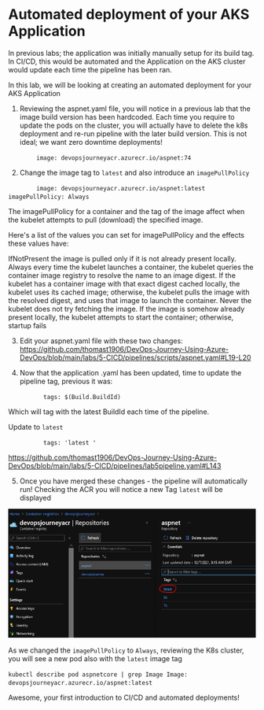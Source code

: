 # Automated deployment of your AKS Application

In previous labs; the application was initially manually setup for its build tag. In CI/CD, this would be automated and the Application on the AKS cluster would update each time the pipeline has been ran.

In this lab, we will be looking at creating an automated deployment for your AKS Application


1. Reviewing the aspnet.yaml file, you will notice in a previous lab that the image build version has been hardcoded. Each time you require to update the pods on the cluster, you will actually have to delete the k8s deployment and re-run pipeline with the later build version. This is not ideal; we want zero downtime deployments!

`        image: devopsjourneyacr.azurecr.io/aspnet:74`


2. Change the image tag to `latest` and also introduce an `imagePullPolicy`

`        image: devopsjourneyacr.azurecr.io/aspnet:latest
        imagePullPolicy: Always`


The imagePullPolicy for a container and the tag of the image affect when the kubelet attempts to pull (download) the specified image.

Here's a list of the values you can set for imagePullPolicy and the effects these values have:

IfNotPresent
the image is pulled only if it is not already present locally.
Always
every time the kubelet launches a container, the kubelet queries the container image registry to resolve the name to an image digest. If the kubelet has a container image with that exact digest cached locally, the kubelet uses its cached image; otherwise, the kubelet pulls the image with the resolved digest, and uses that image to launch the container.
Never
the kubelet does not try fetching the image. If the image is somehow already present locally, the kubelet attempts to start the container; otherwise, startup fails

3. Edit your aspnet.yaml file with these two changes: https://github.com/thomast1906/DevOps-Journey-Using-Azure-DevOps/blob/main/labs/5-CICD/pipelines/scripts/aspnet.yaml#L19-L20

4. Now that the application .yaml has been updated, time to update the pipeline tag, previous it was: 

`          tags: $(Build.BuildId)`

Which will tag with the latest BuildId each time of the pipeline. 

Update to `latest`

`          tags: 'latest '`

https://github.com/thomast1906/DevOps-Journey-Using-Azure-DevOps/blob/main/labs/5-CICD/pipelines/lab5pipeline.yaml#L143

5. Once you have merged these changes - the pipeline will automatically run! Checking the ACR you will notice a new Tag `latest` will be displayed

![](images/cicd-1.png)

As we changed the `imagePullPolicy` to `Always`, reviewing the K8s cluster, you will see a new pod also with the `latest` image tag

`kubectl describe pod aspnetcore | grep Image
Image:          devopsjourneyacr.azurecr.io/aspnet:latest`

Awesome, your first introduction to CI/CD and automated deployments!

